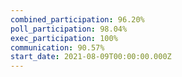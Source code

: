 ```yaml
---
combined_participation: 96.20%
poll_participation: 98.04%
exec_participation: 100%
communication: 90.57%
start_date: 2021-08-09T00:00:00.000Z
---
```

